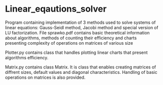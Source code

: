 # Linear_eqautions_solver
Program containing implementation of 3 methods used to solve systems of linear equations: Gauss-Seidl method, Jacobi method and special version of LU factorization. File sprawko.pdf contains basic theoretical information about algorithms, methods of counting their efficiency and charts presenting complexity of operations on matrices of various size

Plotter.py contains class that handles plotting linear charts that present algorithms efficiency.

Matrix.py contains class Matrix. It is class that enables creating matrices of diffrent sizes, default values
and diagonal characteristics. Handling of basic operations on matrices is also provided.

